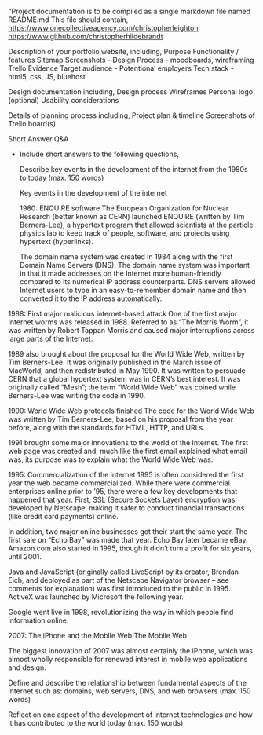 "Project documentation is to be compiled as a single markdown file named README.md
This file should contain,
https://www.onecollectiveagency.com/christopherleighton 
https://www.github.com/christopherhildebrandt

Description of your portfolio website, including, 
   Purpose 
   Functionality / features 
   Sitemap 
   Screenshots - 
      Design Process - moodboards, wireframing
      Trello Evidence 
   Target audience - Potentional employers 
   Tech stack -  html5, css, JS, bluehost 

Design documentation including, 
   Design process 
   Wireframes 
   Personal logo (optional) 
   Usability considerations 

Details of planning process including, 
   Project plan & timeline 
   Screenshots of Trello board(s)

Short Answer Q&A 
 - Include short answers to the following questions,

   Describe key events in the development of the internet from the 1980s to today (max. 150 words)

   Key events in the development of the internet 

   1980: ENQUIRE software
   The European Organization for Nuclear Research (better known as CERN) launched ENQUIRE (written by Tim Berners-Lee), a hypertext program that allowed scientists at the particle physics lab to keep track of people, software, and projects using hypertext (hyperlinks).

   The domain name system was created in 1984 along with the first Domain Name Servers (DNS). The domain name system was important in that it made addresses on the Internet more human-friendly compared to its numerical IP address counterparts. DNS servers allowed Internet users to type in an easy-to-remember domain name and then converted it to the IP address automatically.

1988: First major malicious internet-based attack
One of the first major Internet worms was released in 1988. Referred to as “The Morris Worm”, it was written by Robert Tappan Morris and caused major interruptions across large parts of the Internet.

1989 also brought about the proposal for the World Wide Web, written by Tim Berners-Lee. It was originally published in the March issue of MacWorld, and then redistributed in May 1990. It was written to persuade CERN that a global hypertext system was in CERN’s best interest. It was originally called “Mesh”; the term “World Wide Web” was coined while Berners-Lee was writing the code in 1990.

1990: World Wide Web protocols finished
The code for the World Wide Web was written by Tim Berners-Lee, based on his proposal from the year before, along with the standards for HTML, HTTP, and URLs.

1991 brought some major innovations to the world of the Internet. The first web page was created and, much like the first email explained what email was, its purpose was to explain what the World Wide Web was.

1995: Commercialization of the internet
1995 is often considered the first year the web became commercialized. While there were commercial enterprises online prior to ’95, there were a few key developments that happened that year. First, SSL (Secure Sockets Layer) encryption was developed by Netscape, making it safer to conduct financial transactions (like credit card payments) online.

In addition, two major online businesses got their start the same year. The first sale on “Echo Bay” was made that year. Echo Bay later became eBay. Amazon.com also started in 1995, though it didn’t turn a profit for six years, until 2001.

Java and JavaScript (originally called LiveScript by its creator, Brendan Eich, and deployed as part of the Netscape Navigator browser – see comments for explanation) was first introduced to the public in 1995. ActiveX was launched by Microsoft the following year.

Google went live in 1998, revolutionizing the way in which people find information online.

2007: The iPhone and the Mobile Web
The Mobile Web

The biggest innovation of 2007 was almost certainly the iPhone, which was almost wholly responsible for renewed interest in mobile web applications and design.





   Define and describe the relationship between fundamental aspects of the internet such as: domains, web servers, DNS, and web browsers (max. 150 words) 




   Reflect on one aspect of the development of internet technologies and how it has contributed to the world today (max. 150 words)
